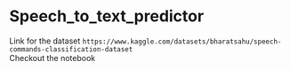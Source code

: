 # Speech_to_text_predictor
Link for the dataset ```https://www.kaggle.com/datasets/bharatsahu/speech-commands-classification-dataset``` <br>
Checkout the notebook
